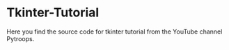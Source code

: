# Tkinter-Tutorial
Here you find the source code for tkinter tutorial from the YouTube channel Pytroops. 
